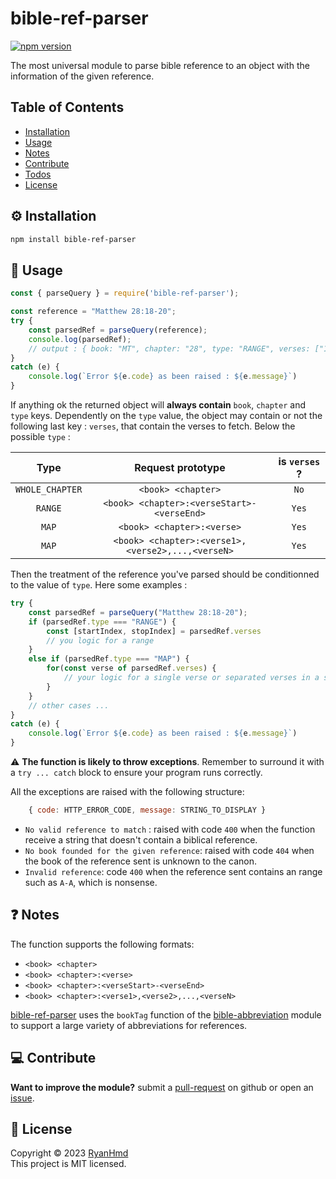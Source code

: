 # bible-ref-parser

[![npm version](https://badge.fury.io/js/bible-ref-parser.svg)](https://www.npmjs.com/package/bible-ref-parser)

The most universal module to parse bible reference to an object with the information of the given reference.

## Table of Contents
* [Installation](#installation)
* [Usage](#usage)
* [Notes](#Notes)
* [Contribute](#contribute)
* [Todos](#todos)
* [License](#license)


<a name="installation"></a>
## ⚙️ Installation

```bash
npm install bible-ref-parser
```

<a name="usage"></a>
## 📑 Usage

```js
const { parseQuery } = require('bible-ref-parser');

const reference = "Matthew 28:18-20";
try {
    const parsedRef = parseQuery(reference);
    console.log(parsedRef);
    // output : { book: "MT", chapter: "28", type: "RANGE", verses: ["18", "20"] }
}
catch (e) {
    console.log(`Error ${e.code} as been raised : ${e.message}`)
}
```

If anything ok the returned object will **always contain** `book`, `chapter` and `type` keys. Dependently on the `type` value, the object may contain or not the following last key : `verses`, that contain the verses to fetch. Below the possible `type` :

|        Type       |                 Request prototype                 | is `verses` ? |
|:-----------------:|:-------------------------------------------------:|:-------------:|
|  `WHOLE_CHAPTER`  | `<book> <chapter>`                                |      `No`     |
|      `RANGE`      | `<book> <chapter>:<verseStart>-<verseEnd>`        |      `Yes`    |
|       `MAP`       | `<book> <chapter>:<verse>`                        |      `Yes`    |
|       `MAP`       | `<book> <chapter>:<verse1>,<verse2>,...,<verseN>` |      `Yes`    |

Then the treatment of the reference you've parsed should be conditionned to the value of `type`. Here some examples :

```js
try {
    const parsedRef = parseQuery("Matthew 28:18-20");
    if (parsedRef.type === "RANGE") {
        const [startIndex, stopIndex] = parsedRef.verses
        // you logic for a range
    }
    else if (parsedRef.type === "MAP") {
        for(const verse of parsedRef.verses) {
            // your logic for a single verse or separated verses in a same chapter
        }
    }
    // other cases ...
}
catch (e) {
    console.log(`Error ${e.code} as been raised : ${e.message}`)
}
```

⚠️ **The function is likely to throw exceptions**.
Remember to surround it with a `try ... catch` block to ensure your program runs correctly.

All the exceptions are raised with the following structure:
```js
    { code: HTTP_ERROR_CODE, message: STRING_TO_DISPLAY }
```

- `No valid reference to match` : raised with code `400` when the function receive a string that doesn't contain a biblical reference.
- `No book founded for the given reference`: raised with code `404` when the book of the reference sent is unknown to the canon.
- `Invalid reference`: code `400` when the reference sent contains an range such as `A-A`, which is nonsense.

<a name="notes"></a>
## ❓ Notes
The function supports the following formats:
- `<book> <chapter>`
- `<book> <chapter>:<verse>`
- `<book> <chapter>:<verseStart>-<verseEnd>`
- `<book> <chapter>:<verse1>,<verse2>,...,<verseN>`

[bible-ref-parser](https://www.npmjs.com/package/bible-ref-parser) uses the `bookTag` function of the [bible-abbreviation](https://www.npmjs.com/package/bible-abbreviation) module to support a large variety of abbreviations for references.

<a name="contribute"></a>
## 💻 Contribute
**Want to improve the module?** submit a [pull-request](https://github.com/ryan-hmd/bible-ref-parser/pulls) on github or open an [issue](https://github.com/ryan-hmd/bible-ref-parser/issues).

<a name="license"></a>
## 📜 License
Copyright © 2023 [RyanHmd](https://github.com/ryan-hmd)
<br>
This project is MIT licensed.